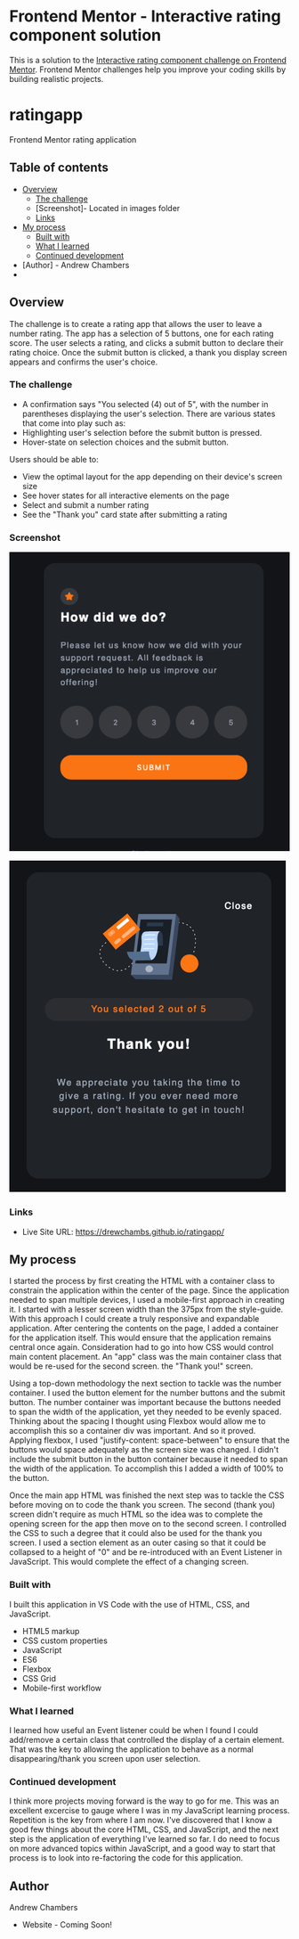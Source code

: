 # Frontend Mentor - Interactive rating component solution

This is a solution to the [Interactive rating component challenge on Frontend Mentor](https://www.frontendmentor.io/challenges/interactive-rating-component-koxpeBUmI). Frontend Mentor challenges help you improve your coding skills by building realistic projects.

# ratingapp

Frontend Mentor rating application

## Table of contents

- [Overview](#overview)
  - [The challenge](#the-challenge)
  - [Screenshot]- Located in images folder
  - [Links](#links)
- [My process](#my-process)
  - [Built with](#built-with)
  - [What I learned](#what-i-learned)
  - [Continued development](#continued-development)
- [Author] - Andrew Chambers
-

## Overview

The challenge is to create a rating app that allows the user to leave a number rating.
The app has a selection of 5 buttons, one for each rating score. The user selects a rating,
and clicks a submit button to declare their rating choice.
Once the submit button is clicked, a thank you display screen appears and confirms the user's
choice.

### The challenge

- A confirmation says "You selected (4) out of 5", with the number in parentheses displaying
  the user's selection.
  There are various states that come into play such as:
- Highlighting user's selection before the submit button is pressed.
- Hover-state on selection choices and the submit button.

Users should be able to:

- View the optimal layout for the app depending on their device's screen size
- See hover states for all interactive elements on the page
- Select and submit a number rating
- See the "Thank you" card state after submitting a rating

### Screenshot

<!-- Main screen-shot -->

![](/images/rating_screenshot.png)

<!-- Thank you screen -->

![](/images/rating_thankyou.png)

### Links

- Live Site URL: https://drewchambs.github.io/ratingapp/

## My process

I started the process by first creating the HTML with a container class to constrain
the application within the center of the page.
Since the application needed to span multiple devices, I used a mobile-first approach
in creating it.
I started with a lesser screen width than the 375px from the style-guide. With this approach
I could create a truly responsive and expandable application.
After centering the contents on the page, I added a container for the application itself.
This would ensure that the application remains central once again.
Consideration had to go into how CSS would control main content placement.
An "app" class was the main container class that would be re-used for the second screen. the
"Thank you!" screen.

Using a top-down methodology the next section to tackle was the number container.
I used the button element for the number buttons and the submit button.
The number container was important because the buttons needed to span the width of the application,
yet they needed to be evenly spaced.
Thinking about the spacing I thought using Flexbox would allow
me to accomplish this so a container div was important. And so it proved.
Applying flexbox, I used "justify-content: space-between" to ensure that the buttons
would space adequately as the screen size was changed.
I didn't include the submit button in the button container because it needed to span the width
of the application. To accomplish this I added a width of 100% to the button.

Once the main app HTML was finished the next step was to tackle the CSS before moving on to code the
thank you screen.
The second (thank you) screen didn't require as much HTML so the idea was to complete the opening
screen for the app then move on to the second screen.
I controlled the CSS to such a degree that it could also be used for the thank you screen.
I used a section element as an outer casing so that it could be collapsed to a height of
"0" and be re-introduced with an Event Listener in JavaScript. This would complete the effect of a
changing screen.

### Built with

I built this application in VS Code with the use of HTML, CSS, and JavaScript.

- HTML5 markup
- CSS custom properties
- JavaScript
- ES6
- Flexbox
- CSS Grid
- Mobile-first workflow

### What I learned

I learned how useful an Event listener could be when I found I could add/remove a certain class that
controlled the display of a certain element. That was the key to allowing the application to behave
as a normal disappearing/thank you screen upon user selection.

### Continued development

I think more projects moving forward is the way to go for me. This was an excellent excercise to gauge where I was
in my JavaScript learning process. Repetition is the key from where I am now. I've discovered that I know a good few things about
the core HTML, CSS, and JavaScript, and the next step is the application of everything I've learned so far.
I do need to focus on more advanced topics within JavaScript, and a good way to start that process is to look into
re-factoring the code for this application.

## Author

Andrew Chambers

- Website - Coming Soon!
